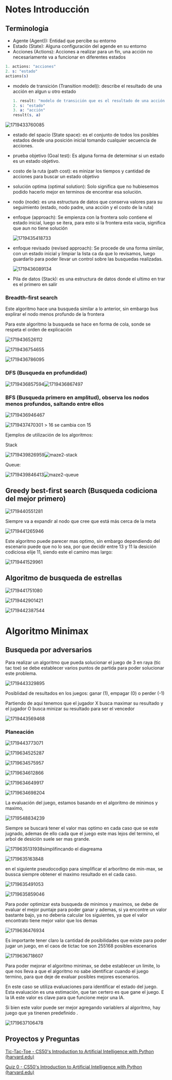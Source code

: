 # Notes Introducción

## Terminologia

- Agente (Agent)): Entidad que percibe su entorno
- Estado (State): Alguna configuración del agende en su entorno
- Acciones (Actions): Acciones a realizar para un fin, una acción no necesariamente va a funcionar en diferentes estados

```mathematica
1. actions: "acciones"
2. s: "estado"
actions(s)
```

- modelo de transición (Transition model)): describe el resultado de una acción en algun u otro estado

  ```mathematica
  1. result: "modelo de transición que es el resultado de una acción en determinado estado"
  2. s: "estado"
  3. a: "acción"
  result(s, a)
  ```

![1719433760085](image/01.notes/1719433760085.png)

- estado del spacio (State space): es el conjunto de todos los posibles estados desde una posición inicial tomando cualquier secuencia de acciones.
- prueba objetivo (Goal test): Es alguna forma de determinar si un estado es un estado objetivo.
- costo de la ruta (path cost): es minizar los tiempos y cantidad de acciones para buscar un estado objetivo
- solución optima (optimal solution): Solo significa que no hubiesemos podido hacerlo mejor en terminos de encontrar esa solución.
- nodo (node): es una estructura de datos que conserva valores para su seguimiento (estado, nodo padre, una acción y el costo de la ruta)
- enfoque (approach): Se empienza con la frontera solo contiene el estado inicial, luego se itera, para esto si la frontera esta vacia, significa que aun no tiene solución

  ![1719435418733](image/01.notes/1719435418733.png)
- enfoque revisado (revised approach): Se procede de una forma similar, con un estado inicial y limpiar la lista ca da que lo revisamos, luego guardarlo para poder llevar un control sobre las busquedas realizadas.

  ![1719436089134](image/01.notes/1719436089134.png)
- Pila de datos (Stack): es una estructura de datos donde el ultimo en trar es el primero en salir

### Breadth-first search

Este algoritmo hace una busqueda similar a lo anterior, sin embargo bus explirar el nodo menos profundo de la frontera

Para este algoritmo la busqueda se hace en forma de cola, sonde se respeta el orden de explicación

![1719436526112](image/01.notes/1719436526112.png)

![1719436754655](image/01.notes/1719436754655.png)

![1719436786095](image/01.notes/1719436786095.png)

### DFS (Busqueda en profundidad)

![1719436857594](image/01.notes/1719436857594.png)![1719436867497](image/01.notes/1719436867497.png)

### BFS (Busqueda primero en amplitud), observa los nodos menos profundos, saltando entre ellos

![1719436946467](image/01.notes/1719436946467.png)

![1719437470301](image/01.notes/1719437470301.png) > 16 se cambia con 15

Ejemplos de utilización de los algoritmos:

Stack

![1719439826959](image/01.notes/1719439826959.png)![maze2-stack](src0/maze2-stack.png)

Queue:

![1719439846413](image/01.notes/1719439846413.png)![maze2-queue](src0/maze2-queue.png)

## Greedy best-first search (Busqueda codiciona del mejor primero)

![1719440551281](image/01.notes/1719440551281.png)

Siempre va a expandir  al nodo que cree que está más cerca de la meta

![1719441265946](image/01.notes/1719441265946.png)

Este algoritmo puede parecer mas optimo, sin embargo dependiendo del escenario puede que no lo sea, por que decidir entre 13 y 11 la desición codiciosa elije 11, siendo este el camino mas largo:

![1719441529961](image/01.notes/1719441529961.png)

## Algoritmo de busqueda de estrellas

![1719441751080](image/01.notes/1719441751080.png)

![1719442901421](image/01.notes/1719442901421.png)

![1719442387544](image/01.notes/1719442387544.png)

# Algoritmo Minimax

## Busqueda por adversarios

Para realizar un algoritmo que pueda solucionar el juego de 3 en raya (tic tac toe) se debe establecer varios puntos de partida para poder solucionar este problema.

![1719443329895](image/01.notes/1719443329895.png)

Posiblidad de resultados en los juegos: ganar (1), empagar (0) o perder (-1)

Partiendo de aqui tenemos que el jugador X busca maximar su resultado y el jugador O busca minizar su resultado para ser el vencedor

![1719443569468](image/01.notes/1719443569468.png)

### Planeación

![1719443773071](image/01.notes/1719443773071.png)

![1719634525287](image/01.notes/1719634525287.png)

![1719634575957](image/01.notes/1719634575957.png)

![1719634612866](image/01.notes/1719634612866.png)

![1719634649917](image/01.notes/1719634649917.png)

![1719634698204](image/01.notes/1719634698204.png)

La evaluación del juego, estamos basando en el algoritmo de minimos y maximo, 

![1719548834239](image/01.notes/1719548834239.png)

Siempre se buscará tener el valor mas optimo en cada caso que se este jugnado, ademas de ello cada que el juego este mas lejos del termino, el arbol de desición suele ser mas grande.

![1719635131938](image/01.notes/1719635131938.png)simplifincando el diagreama

![1719635163848](image/01.notes/1719635163848.png)

en el siguiente pseudocodigo para simplificar el arboritmo de min-max, se bussca siempre obtener el maximo resultado en el cada caso.

![1719635491053](image/01.notes/1719635491053.png)

![1719635859046](image/01.notes/1719635859046.png)

Para poder optimizar esta busqueda de minimos y maximos, se debe de evaluar el mejor puntaje para poder ganar y ademas, si ya encontre un valor bastante bajo, ya no deberia calcular los siguientes, ya que el valor encontrato tiene mejor valor que los demas

![1719636476934](image/01.notes/1719636476934.png)

Es importante tener claro la cantidad de posibilidades que existe para poder jugar un juego, en el caos de tictac toe son 255168 posibles escenarios

![1719636718607](image/01.notes/1719636718607.png)

Para poder mejorar el algoritmo minimax, se debe establecer un limite, lo que nos lleva a que el algoritmo no sabe identificar cuando el juego termino, para que deje de evaluar posibles mejores escenarios.

En este caso se utiliza evaluaciones para identificar el estado del juego. Esta evaluación es una estimación, que tan certero es que gane el juego. E la IA este valor es clave para que funcione mejor una IA.

Si bien este valor puede ser mejor agregando variablers al algoritmo, hay juego que ya tinenen predefinido .

![1719637106478](image/01.notes/1719637106478.png)

## Proyectos y Preguntas

[Tic-Tac-Toe - CS50&#39;s Introduction to Artificial Intelligence with Python (harvard.edu)](https://cs50.harvard.edu/ai/2024/projects/0/tictactoe/)

[Quiz 0 - CS50&#39;s Introduction to Artificial Intelligence with Python (harvard.edu)](https://cs50.harvard.edu/ai/2024/quizzes/0/)
